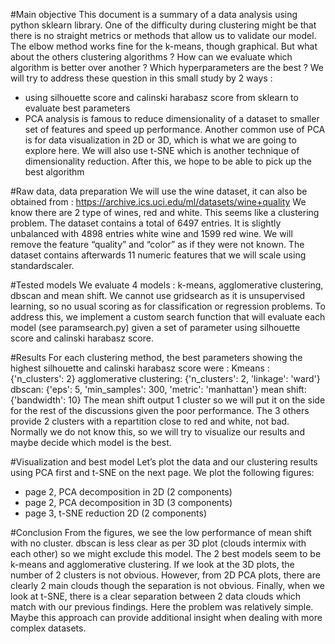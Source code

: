#Main objective
This document is a summary of a data analysis using python sklearn library. One of the difficulty during clustering might be that there is no straight metrics or methods that allow us to validate our model. The elbow method works fine for the k-means, though graphical. But what about the others clustering algorithms ? How can we evaluate which algorithm is better over another ? Which hyperparameters are the best ? We will try to address these question in this small study by 2 ways :
-	using silhouette score and calinski harabasz score from sklearn to evaluate best parameters
-	PCA analysis is famous to reduce dimensionality of a dataset to smaller set of features and speed up performance. Another common use of PCA is for data visualization in 2D or 3D, which is what we are going to explore here. We will also use t-SNE which is another technique of dimensionality reduction. After this, we hope to be able to pick up the best algorithm

#Raw data, data preparation
We will use the wine dataset, it can also be obtained from : 
https://archive.ics.uci.edu/ml/datasets/wine+quality
We know there are 2 type of wines, red and white. This seems like a clustering problem. The dataset contains a total of 6497 entries. It is slightly unbalanced with 4898 entries white wine and 1599 red wine. We will remove the feature “quality” and “color” as if they were not known. The dataset contains afterwards 11 numeric features that we will scale using standardscaler. 

#Tested models
We evaluate 4 models : k-means, agglomerative clustering, dbscan and mean shift. We cannot use gridsearch as it is unsupervised learning, so no usual scoring as for classification or regression problems. To address this, we implement a custom search function that will evaluate each model (see paramsearch.py) given a set of parameter using silhouette score and calinski harabasz score.

#Results
For each clustering method, the best parameters showing the highest silhouette and calinski harabasz score were :
Kmeans : {'n_clusters': 2}
agglomerative clustering: {'n_clusters': 2, 'linkage': 'ward'}
dbscan: {'eps': 5, 'min_samples': 300, 'metric': 'manhattan'}
mean shift: {'bandwidth': 10}
The mean shift output 1 cluster so we will put it on the side for the rest of the discussions given the poor performance. The 3 others provide 2 clusters with a repartition close to red and white, not bad. Normally we do not know this, so we will try to visualize our results and maybe decide which model is the best.

#Visualization and best model
Let’s plot the data and our clustering results using PCA first and t-SNE on the next page. 
We plot the following figures:
-	page 2, PCA decomposition in 2D (2 components)
-	page 2, PCA decomposition in 3D (3 components)
-	page 3, t-SNE reduction 2D (2 components)

#Conclusion
From the figures, we see the low performance of mean shift with no cluster. dbscan is less clear as per 3D plot (clouds intermix with each other) so we might exclude this model. The 2 best models seem to be k-means and agglomerative clustering. If we look at the 3D plots, the number of 2 clusters is not obvious. However, from 2D PCA plots, there are clearly 2 main clouds though the separation is not obvious. Finally, when we look at t-SNE, there is a clear separation between 2 data clouds which match with our previous findings. Here the problem was relatively simple. Maybe this approach can provide additional insight when dealing with more complex datasets. 






 































































